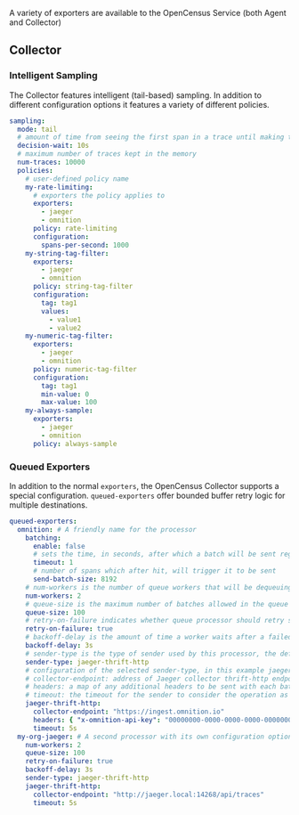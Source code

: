 A variety of exporters are available to the OpenCensus Service (both Agent and Collector)

## Collector

### Intelligent Sampling

The Collector features intelligent (tail-based) sampling. In addition to different configuration
options it features a variety of different policies.
```yaml
sampling:
  mode: tail
  # amount of time from seeing the first span in a trace until making the sampling decision
  decision-wait: 10s
  # maximum number of traces kept in the memory
  num-traces: 10000
  policies:
    # user-defined policy name
    my-rate-limiting:
      # exporters the policy applies to
      exporters:
        - jaeger
        - omnition
      policy: rate-limiting
      configuration:
        spans-per-second: 1000
    my-string-tag-filter:
      exporters:
        - jaeger
        - omnition
      policy: string-tag-filter
      configuration:
        tag: tag1
        values:
          - value1
          - value2
    my-numeric-tag-filter:
      exporters:
        - jaeger
        - omnition
      policy: numeric-tag-filter
      configuration:
        tag: tag1
        min-value: 0
        max-value: 100
    my-always-sample:
      exporters:
        - jaeger
        - omnition
      policy: always-sample
```

### Queued Exporters

In addition to the normal `exporters`, the OpenCensus Collector supports a special configuration.
`queued-exporters` offer bounded buffer retry logic for multiple destinations.

```yaml
queued-exporters:
  omnition: # A friendly name for the processor
    batching:
      enable: false
      # sets the time, in seconds, after which a batch will be sent regardless of size
      timeout: 1
      # number of spans which after hit, will trigger it to be sent
      send-batch-size: 8192
    # num-workers is the number of queue workers that will be dequeuing batches and sending them out (default is 10)
    num-workers: 2
    # queue-size is the maximum number of batches allowed in the queue at a given time (default is 5000)
    queue-size: 100
    # retry-on-failure indicates whether queue processor should retry span batches in case of processing failure (default is true)
    retry-on-failure: true
    # backoff-delay is the amount of time a worker waits after a failed send before retrying (default is 5 seconds)
    backoff-delay: 3s
    # sender-type is the type of sender used by this processor, the default is an invalid sender so it forces one to be specified
    sender-type: jaeger-thrift-http
    # configuration of the selected sender-type, in this example jaeger-thrift-http. Which supports 3 settings:
    # collector-endpoint: address of Jaeger collector thrift-http endpoint
    # headers: a map of any additional headers to be sent with each batch (e.g.: api keys, etc)
    # timeout: the timeout for the sender to consider the operation as failed
    jaeger-thrift-http:
      collector-endpoint: "https://ingest.omnition.io"
      headers: { "x-omnition-api-key": "00000000-0000-0000-0000-000000000001" }
      timeout: 5s
  my-org-jaeger: # A second processor with its own configuration options
    num-workers: 2
    queue-size: 100
    retry-on-failure: true
    backoff-delay: 3s
    sender-type: jaeger-thrift-http
    jaeger-thrift-http:
      collector-endpoint: "http://jaeger.local:14268/api/traces"
      timeout: 5s
```
